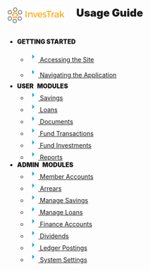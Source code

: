

<div class="row">
	<div class="col-12 col-sm-6" style="display:inline-flex;">
		<!-- Logo -->
		<div style="text-align:left;display:inline-flex;">
			<a href="#/">
				<img height="40px"  
					src="./static/images/0.0_investrak_logo.png">
				</img>
			</a>
		</div>
		<!-- Title -->
		<div style="text-align: left;font-weight:900;font-size:24px;margin-left:25px;display:inline-flex;">
			Usage Guide
		</div>
	</div>
	<div id="nav-menu-items" class="col-12 col-sm-6" 
		style="justify-content: start;display: flex;">
		<ul>
			<li>
				<p style="font-weight:900">GETTING STARTED</p>
				<ul style="line-height:2rem;">
					<li>
						<a href="#/02_access-the-site" title="Accessing the Site">
							<svg style="height:24px;width:24px" viewBox="0 0 24 24">
								<path fill="#03a9f4" d="M10,17L15,12L10,7V17Z"></path>
							</svg>
							Accessing the Site
						</a>
					</li>
					<li>
						<a href="#/03_navigate-the-app" 
							title=" Navigating the Application">
							<svg style="height:24px;width:24px" viewBox="0 0 24 24">
								<path fill="#03a9f4" d="M10,17L15,12L10,7V17Z"></path>
							</svg> Navigating the Application
						</a>
					</li>
				</ul>
			</li>
			<li>
				<span class="d-inline-flex" 
					style="font-weight:900">
					<span class="d-inline-flex" style="padding-right:5px">USER</span>
					<span class="ml-1 d-inline-flex"> MODULES</span>
				</span>
				<ul>
					<li>
						<a href="#04_user_savings" title="Savings">
							<svg style="height:24px;width:24px" viewBox="0 0 24 24">
								<path fill="#03a9f4" d="M10,17L15,12L10,7V17Z"></path>
							</svg>
							Savings
						</a>
					</li>
					<li>
						<a href="#05_user_loans" title="Loans">
							<svg style="height:24px;width:24px" viewBox="0 0 24 24">
								<path fill="#03a9f4" d="M10,17L15,12L10,7V17Z"></path>
							</svg>
							Loans
						</a>
					</li>
					<li>
						<a href="#06_user_documents" title="Documents">
							<svg style="height:24px;width:24px" viewBox="0 0 24 24">
								<path fill="#03a9f4" d="M10,17L15,12L10,7V17Z"></path>
							</svg>
							Documents
						</a>
					</li>
					<li>
						<a href="#07_user_fund-transactions" title="Fund Transactions">
							<svg style="height:24px;width:24px" viewBox="0 0 24 24">
								<path fill="#03a9f4" d="M10,17L15,12L10,7V17Z"></path>
							</svg>
							Fund Transactions
						</a>
					</li>
					<li>
						<a href="#08_user_fund-investments" title="Fund Investments">
							<svg style="height:24px;width:24px" viewBox="0 0 24 24">
								<path fill="#03a9f4" d="M10,17L15,12L10,7V17Z"></path>
							</svg>
							Fund Investments
						</a>
					</li>
					<li>
						<a href="#09_user_reports" title="Reports">
							<svg style="height:24px;width:24px" viewBox="0 0 24 24">
								<path fill="#03a9f4" d="M10,17L15,12L10,7V17Z"></path>
							</svg>
							Reports
						</a>
					</li>
				</ul>
			</li>
			<li>
				<span class="d-inline-flex" style="font-weight:900">
					<span class="d-inline-flex" style="padding-right:5px">ADMIN</span>
					<span class="ml-1 d-inline-flex"> MODULES</span>
				</span>
				<ul>
					<li>
						<a href="#10_admin_member-accounts" title="Member Accounts">
							<svg style="height:24px;width:24px" viewBox="0 0 24 24">
								<path fill="#03a9f4" d="M10,17L15,12L10,7V17Z"></path>
							</svg>
							Member Accounts
						</a>
					</li>			
					<li>
						<a href="#11_admin_arrears" title="Arrears">
							<svg style="height:24px;width:24px" viewBox="0 0 24 24">
								<path fill="#03a9f4" d="M10,17L15,12L10,7V17Z"></path>
							</svg>
							Arrears
						</a>
					</li>
					<li>
						<a href="#12_admin_manage-savings" title="Manage Savings">
							<svg style="height:24px;width:24px" viewBox="0 0 24 24">
								<path fill="#03a9f4" d="M10,17L15,12L10,7V17Z"></path>
							</svg>
							Manage Savings
						</a>
					</li>
					<li>
						<a href="#13_admin_manage-loans" title="Manage Loans">
							<svg style="height:24px;width:24px" viewBox="0 0 24 24">
								<path fill="#03a9f4" d="M10,17L15,12L10,7V17Z"></path>
							</svg>
							Manage Loans
						</a>
					</li>
					<li>
						<a href="#14_admin_finance-accounts" title="Finance Accounts">
							<svg style="height:24px;width:24px" viewBox="0 0 24 24">
								<path fill="#03a9f4" d="M10,17L15,12L10,7V17Z"></path>
							</svg>
							Finance Accounts
						</a>
					</li>
					<li>
						<a href="#15_admin_dividends" title="Dividends">
							<svg style="height:24px;width:24px" viewBox="0 0 24 24">
								<path fill="#03a9f4" d="M10,17L15,12L10,7V17Z"></path>
							</svg>
							Dividends
						</a>
					</li>
					<li>
						<a href="#16_admin_ledger-postings" title="Dividends">
							<svg style="height:24px;width:24px" viewBox="0 0 24 24">
								<path fill="#03a9f4" d="M10,17L15,12L10,7V17Z"></path>
							</svg>
							Ledger Postings
						</a>
					</li>
					<li>
						<a href="#17_admin_system-settings" title="System Settings">
							<svg style="height:24px;width:24px" viewBox="0 0 24 24">
								<path fill="#03a9f4" d="M10,17L15,12L10,7V17Z"></path>
							</svg>
							System Settings
						</a>
					</li>
				</ul>
			</li>
		</ul>
	</div>
</div>
<!-- <script setup>
  const {computed }=Vue
	Vue.createApp({
		setup(){
			const mobile_screen = computed(()=>{
				return window.innerWidth<600
			});
			return{mobile_screen}
		}
	}).mount('#nav-menu');
</script> -->
